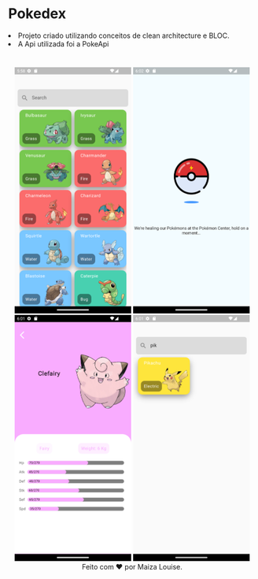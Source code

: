 # Pokedex

<li>Projeto criado utilizando conceitos de clean architecture e BLOC.</li>
<li> A Api utilizada foi a PokeApi</li>

#
<div align="center">
  <img height="500em" src="https://github.com/me-lynx/pokedex/blob/master/images/screenshots/home_page.png?raw=true"/>
  <img height="500em" src="https://github.com/me-lynx/pokedex/blob/master/images/screenshots/loading_screen.png?raw=true"/>
  <img height="500em" src="https://github.com/me-lynx/pokedex/blob/master/images/screenshots/pokemon_info_page.png?raw=true"/>
  <img height="500em" src="https://github.com/me-lynx/pokedex/blob/master/images/screenshots/search.png?raw=true"/>
</div>

<div align="center"> Feito com ❤️ por Maiza Louise. </div>
